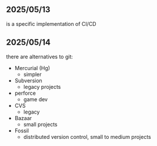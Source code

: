 ## 2025/05/13

is a specific implementation of CI/CD

## 2025/05/14

there are alternatives to git:
- Mercurial (Hg)
    - simpler
- Subversion
    - legacy projects
- perforce
    - game dev
- CVS
    - legacy
- Bazaar
    - small projects
- Fossil
    - distributed version control, small to medium projects